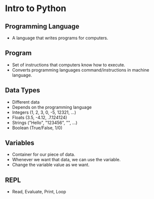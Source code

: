 # Intro to Python

## Programming Language

- A language that writes programs for computers.

## Program

- Set of instructions that computers know how to execute.
- Converts programming languages command/instructions in machine language.

## Data Types

- Different data
- Depends on the programming language
- Integers (1, 2, 3, 0, -5, 12321, ...)
- Floats (3.5, -4.12, .7.124124)
- Strings ("Hello", "123456", "", ...)
- Boolean (True/False, 1/0)

## Variables

- Container for our piece of data.
- Whenever we want that data, we can use the variable.
- Change the variable value as we want.

## REPL

- Read, Evaluate, Print, Loop
